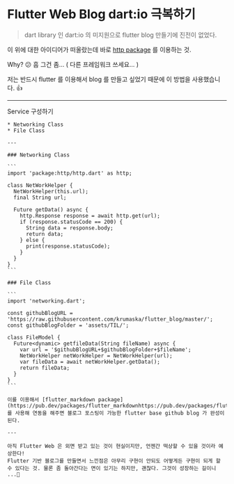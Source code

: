 # Flutter Web Blog dart:io 극복하기

> dart library 인 dart:io 의 미지원으로 flutter blog 만들기에 진전이 없었다.

이 위에 대한 아이디어가 떠올랐는데 바로 [http package](https://pub.dev/packages/httphttps://pub.dev/packages/http) 를 이용하는 것.

Why? 😕 흠 그건 좀... ( 다른 프레임워크 쓰세요... )

저는 반드시 flutter 를 이용해서 blog 를 만들고 싶었기 때문에 이 방법을 사용했습니다. 👍

---  

Service 구성하기  
~~~~
* Networking Class
* File Class

---  
  
### Networking Class  
  
```  
import 'package:http/http.dart' as http;  
  
class NetWorkHelper {  
  NetWorkHelper(this.url);
  final String url;

  Future getData() async {
    http.Response response = await http.get(url);
    if (response.statusCode == 200) {
      String data = response.body;
      return data;
    } else {
      print(response.statusCode);
    }
  }
}  
```  
  
### File Class  

```  
import 'networking.dart';

const githubBlogURL = 'https://raw.githubusercontent.com/krumaska/flutter_blog/master/';
const githubBlogFolder = 'assets/TIL/';

class FileModel {
  Future<dynamic> getfileData(String fileName) async {
    var url = '$githubBlogURL+$githubBlogFolder+$fileName';
    NetWorkHelper netWorkHelper = NetWorkHelper(url);
    var fileData = await netWorkHelper.getData();
    return fileData;
  }
}  
```  

이를 이용해서 [flutter_markdown package](https://pub.dev/packages/flutter_markdownhttps://pub.dev/packages/flutter_markdown) 를 사용해 연동을 해주면 블로그 포스팅이 가능한 flutter base github blog 가 완성이 된다.  

---  

아직 Flutter Web 은 외면 받고 있는 것이 현실이지만, 언젠간 떡상할 수 있을 것이라 예상한다!  
Flutter 기반 블로그를 만들면서 느낀점은 아무리 구현이 안되도 어떻게든 구현이 되게 할 수 있다는 것. 물론 좀 돌아간다는 면이 있기는 하지만, 괜찮다. 그것이 성장하는 길이니 ...🚀️  
